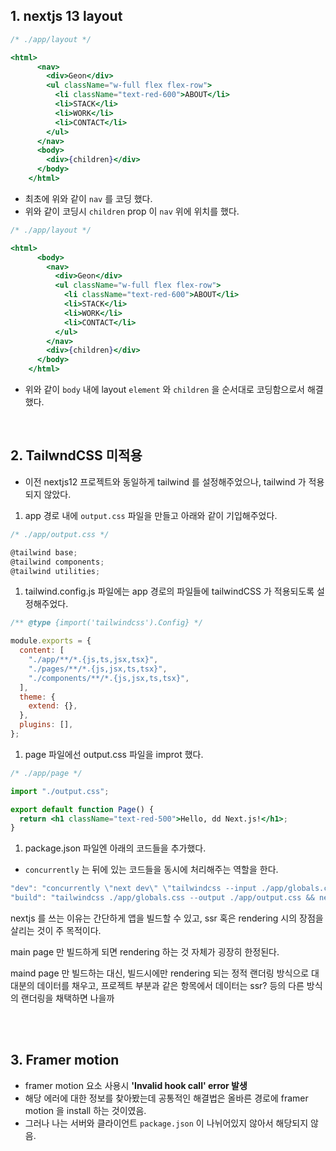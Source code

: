 ## 1. nextjs 13 layout

```jsx
/* ./app/layout */

<html>
      <nav>
        <div>Geon</div>
        <ul className="w-full flex flex-row">
          <li className="text-red-600">ABOUT</li>
          <li>STACK</li>
          <li>WORK</li>
          <li>CONTACT</li>
        </ul>
      </nav>
      <body>
        <div>{children}</div>
      </body>
    </html>
```

- 최초에 위와 같이 `nav` 를 코딩 했다.
- 위와 같이 코딩시 `children` prop 이 `nav` 위에 위치를 했다.

```jsx
/* ./app/layout */

<html>
      <body>
        <nav>
          <div>Geon</div>
          <ul className="w-full flex flex-row">
            <li className="text-red-600">ABOUT</li>
            <li>STACK</li>
            <li>WORK</li>
            <li>CONTACT</li>
          </ul>
        </nav>
        <div>{children}</div>
      </body>
    </html>
```

- 위와 같이 `body` 내에 layout `element` 와 `children` 을 순서대로 코딩함으로서 해결했다.

</br>

## 2. TailwndCSS 미적용

- 이전 nextjs12 프로젝트와 동일하게 tailwind 를 설정해주었으나, tailwind 가 적용되지 않았다.
1. app 경로 내에 `output.css` 파일을 만들고 아래와 같이 기입해주었다.

```jsx
/* ./app/output.css */

@tailwind base;
@tailwind components;
@tailwind utilities;
```

1. tailwind.config.js 파일에는 app 경로의 파일들에 tailwindCSS 가 적용되도록 설정해주었다.

```jsx
/** @type {import('tailwindcss').Config} */

module.exports = {
  content: [
    "./app/**/*.{js,ts,jsx,tsx}",
    "./pages/**/*.{js,jsx,ts,tsx}",
    "./components/**/*.{js,jsx,ts,tsx}",
  ],
  theme: {
    extend: {},
  },
  plugins: [],
};
```

1. page 파일에선 output.css 파일을 improt 했다.

```jsx
/* ./app/page */

import "./output.css";

export default function Page() {
  return <h1 className="text-red-500">Hello, dd Next.js!</h1>;
}
```

1. package.json 파일엔 아래의 코드들을 추가했다.
- `concurrently` 는 뒤에 있는 코드들을 동시에 처리해주는 역할을 한다.

```jsx
"dev": "concurrently \"next dev\" \"tailwindcss --input ./app/globals.css --output ./app/output.css --watch\"",
"build": "tailwindcss ./app/globals.css --output ./app/output.css && next build",
```

nextjs 를 쓰는 이유는 간단하게 앱을 빌드할 수 있고, ssr 혹은 rendering 시의 장점을 살리는 것이 주 목적이다.

main page 만 빌드하게 되면 rendering 하는 것 자체가 굉장히 한정된다.

maind page 만 빌드하는 대신, 빌드시에만 rendering 되는 정적 랜더링 방식으로 대대분의 데이터를 채우고, 프로젝트 부분과 같은 항목에서 데이터는 ssr? 등의 다른 방식의 랜더링을 채택하면 나을까

</br></br>


## 3. Framer motion

- framer motion 요소 사용시 **'Invalid hook call' error 발생**
- 해당 에러에 대한 정보를 찾아봤는데 공통적인 해결법은 올바른 경로에 framer motion 을 install 하는 것이였음.
- 그러나 나는 서버와 클라이언트 `package.json` 이 나뉘어있지 않아서 해당되지 않음.
